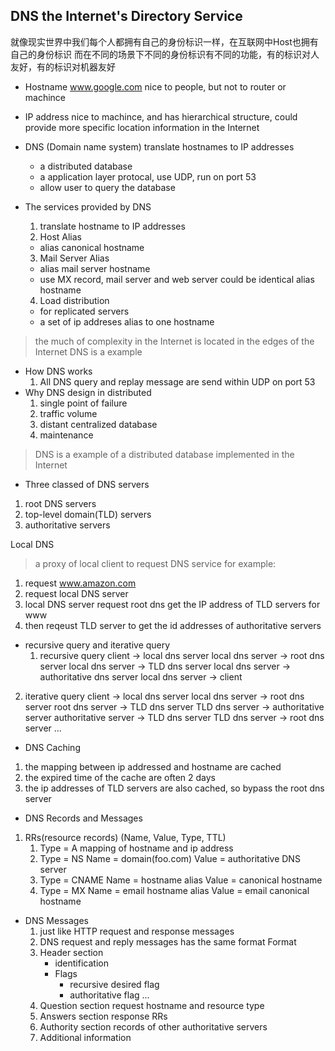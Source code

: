 ## DNS the Internet's Directory Service
就像现实世界中我们每个人都拥有自己的身份标识一样，在互联网中Host也拥有自己的身份标识
而在不同的场景下不同的身份标识有不同的功能，有的标识对人友好，有的标识对机器友好

- Hostname
  www.google.com
  nice to people, but not to router or machince
- IP address
  nice to machince, and has hierarchical structure, could provide more specific location information in the Internet

- DNS (Domain name system)
  translate hostnames to IP addresses
  - a distributed database
  - a application layer protocal, use UDP, run on port 53
  - allow user to query the database
  
- The services provided by DNS
  1. translate hostname to IP addresses
  2. Host Alias
  - alias canonical hostname
  3. Mail Server Alias
  - alias mail server hostname
  - use MX record, mail server and web server could be identical alias hostname
  4. Load distribution
  - for replicated servers
  - a set of ip addreses alias to one hostname
  
> the much of complexity in the Internet is located in the edges of the Internet
> DNS is a example

- How DNS works
  1. All DNS query and replay message are send within UDP on port 53
- Why DNS design in distributed
  1. single point of failure
  2. traffic volume
  3. distant centralized database
  4. maintenance
> DNS is a example of a distributed database implemented in the Internet

- Three classed of DNS servers
1. root DNS servers
2. top-level domain(TLD) servers
3. authoritative servers

Local DNS

> a proxy of local client to request DNS service
for example:
1. request www.amazon.com
2. request local DNS server
3. local DNS server request root dns get the IP address of TLD servers for www
4. then reqeust TLD server to get the id addresses of authoritative servers

- recursive query and iterative query
  1. recursive query
     client -> local dns server
     local dns server -> root dns server
     local dns server -> TLD dns server
     local dns server -> authoritative dns server
     local dns server -> client
 2. iterative query
    client -> local dns server
    local dns server -> root dns server
    root dns server -> TLD dns server
    TLD dns server -> authoritative server
    authoritative server -> TLD dns server
    TLD dns server -> root dns server
    ...

- DNS Caching
1. the mapping between ip addressed and hostname are cached
2. the expired time of the cache are often 2 days
3. the ip addresses of TLD servers are also cached, so bypass the root dns server

- DNS Records and Messages

1. RRs(resource records)
(Name, Value, Type, TTL)
    1. Type = A
       mapping of hostname and ip address
    2. Type = NS
       Name = domain(foo.com)
       Value = authoritative DNS server
    3. Type = CNAME
       Name = hostname alias
       Value = canonical hostname
    4. Type = MX
       Name = email hostname alias
       Value = email canonical hostname
       
- DNS Messages
  1. just like HTTP request and response messages
  2. DNS request and reply messages has the same format
  Format
  1. Header section
     - identification
     - Flags
       - recursive desired flag
       - authoritative flag
       ...
  2. Question section
     request hostname and resource type
  3. Answers section
     response RRs
  4. Authority section
     records of other authoritative servers
  5. Additional information
     
     
